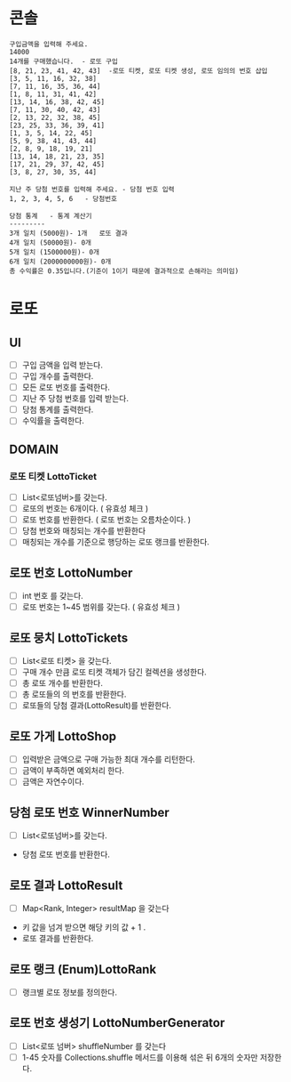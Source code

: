 # 콘솔

```
구입금액을 입력해 주세요.  
14000
14개를 구매했습니다.  - 로또 구입 
[8, 21, 23, 41, 42, 43]  -로또 티켓, 로또 티켓 생성, 로또 임의의 번호 삽입 
[3, 5, 11, 16, 32, 38]
[7, 11, 16, 35, 36, 44]
[1, 8, 11, 31, 41, 42]
[13, 14, 16, 38, 42, 45]
[7, 11, 30, 40, 42, 43]
[2, 13, 22, 32, 38, 45]
[23, 25, 33, 36, 39, 41]
[1, 3, 5, 14, 22, 45]
[5, 9, 38, 41, 43, 44]
[2, 8, 9, 18, 19, 21]
[13, 14, 18, 21, 23, 35]
[17, 21, 29, 37, 42, 45]
[3, 8, 27, 30, 35, 44]

지난 주 당첨 번호를 입력해 주세요. - 당첨 번호 입력 
1, 2, 3, 4, 5, 6   - 당첨번호 

당첨 통계   - 통계 계산기 
---------
3개 일치 (5000원)- 1개   로또 결과 
4개 일치 (50000원)- 0개
5개 일치 (1500000원)- 0개
6개 일치 (2000000000원)- 0개
총 수익률은 0.35입니다.(기준이 1이기 때문에 결과적으로 손해라는 의미임)
```
# 로또 

## UI 
- [ ] 구입 금액을 입력 받는다.
- [ ] 구입 개수를 출력한다. 
- [ ] 모든 로또 번호를 출력한다. 
- [ ] 지난 주 당첨 번호를 입력 받는다.
- [ ] 당첨 통계를 출력한다. 
- [ ] 수익률을 출력한다. 

## DOMAIN

### 로또 티켓 LottoTicket
- [ ] List<로또넘버>를 갖는다. 
- [ ] 로또의 번호는 6개이다. ( 유효성 체크 ) 
- [ ] 로또 번호를 반환한다. ( 로또 번호는 오름차순이다. )
- [ ] 당첨 번호와 매칭되는 개수를 반환한다
- [ ] 매칭되는 개수를 기준으로 행당하는 로또 랭크를 반환한다.

## 로또 번호 LottoNumber
- [ ] int 번호 를 갖는다. 
- [ ] 로또 번호는 1~45 범위를 갖는다. ( 유효성 체크 )

## 로또 뭉치 LottoTickets
- [ ] List<로또 티켓> 을 갖는다. 
- [ ] 구매 개수 만큼 로또 티켓 객체가 담긴 컬렉션을 생성한다.
- [ ] 총 로또 개수를 반환한다. 
- [ ] 총 로또들의 의 번호를 반환한다. 
- [ ] 로또들의 당첨 결과(LottoResult)를 반환한다. 

## 로또 가게 LottoShop
- [ ] 입력받은 금액으로 구매 가능한 최대 개수를 리턴한다.
- [ ] 금액이 부족하면 예외처리 한다. 
- [ ] 금액은 자연수이다. 

## 당첨 로또 번호  WinnerNumber
- [ ] List<로또넘버>를 갖는다.
- 당첨 로또 번호를 반환한다. 

## 로또 결과 LottoResult
- [ ] Map<Rank, Integer> resultMap 을 갖는다
- 키 값을 넘겨 받으면 해당 키의 값 + 1 . 
- 로또 결과를 반환한다.

## 로또 랭크 (Enum)LottoRank
- [ ] 랭크별 로또 정보를 정의한다. 

## 로또 번호 생성기 LottoNumberGenerator
- [ ] List<로또 넘버> shuffleNumber 를 갖는다
- [ ] 1-45 숫자를 Collections.shuffle 메서드를 이용해 섞은 뒤 6개의 숫자만 저장한다. 